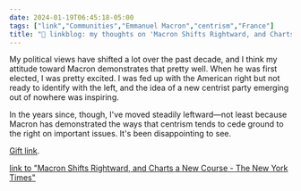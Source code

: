 ```yaml
---
date: 2024-01-19T06:45:18-05:00
tags: ["link","Communities","Emmanuel Macron","centrism","France"]
title: "🔗 linkblog: my thoughts on 'Macron Shifts Rightward, and Charts a New Course - The New York Times'"
---
```

My political views have shifted a lot over the past decade, and I think my attitude toward Macron demonstrates that pretty well. When he was first elected, I was pretty excited. I was fed up with the American right but not ready to identify with the left, and the idea of a new centrist party emerging out of nowhere was inspiring.

In the years since, though, I've moved steadily leftward—not least because Macron has demonstrated the ways that centrism tends to cede ground to the right on important issues. It's been disappointing to see.

[Gift link](https://www.nytimes.com/2024/01/19/world/europe/france-macron-speech.html?unlocked_article_code=1.O00.Z0OA.ODeH14iz2vID&smid=url-share).

[link to "Macron Shifts Rightward, and Charts a New Course - The New York Times"](https://www.nytimes.com/2024/01/19/world/europe/france-macron-speech.html)